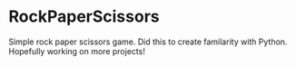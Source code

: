 # RockPaperScissors
Simple rock paper scissors game. Did this to create familarity with Python. Hopefully working on more projects!
